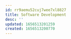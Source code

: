 ```yaml
---
id: rr9aemu52cuj7wee7xl8827
title: Software Development
desc: ''
updated: 1656513201259
created: 1656513200770
---
```


